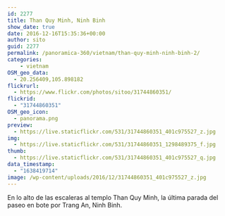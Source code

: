 ```yaml
---
id: 2277
title: Than Quy Minh, Ninh Binh
show_date: true
date: 2016-12-16T15:35:36+00:00
author: sito
guid: 2277
permalink: /panoramica-360/vietnam/than-quy-minh-ninh-binh-2/
categories:
    - vietnam
OSM_geo_data:
  - 20.256409,105.898182
flickrurl:
  - https://www.flickr.com/photos/sitoo/31744860351/
flickrid:
  - "31744860351"
OSM_geo_icon:
  - panorama.png
preview:
  - https://live.staticflickr.com/531/31744860351_401c975527_z.jpg
img:
  - https://live.staticflickr.com/531/31744860351_1298489375_f.jpg
thumb:
  - https://live.staticflickr.com/531/31744860351_401c975527_q.jpg
data_timestamp:
  - "1638419714"
image: /wp-content/uploads/2016/12/31744860351_401c975527_z.jpg
---
```

En lo alto de las escaleras al templo Than Quy Minh, la última parada del paseo en bote por Trang An, Ninh Binh.